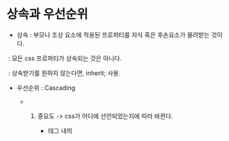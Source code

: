<h1> 상속과 우선순위</h1>

+ 상속 : 부모나 조상 요소에 적용된 프로퍼티를 자식 혹은 후손요소가 물려받는 것이다. 

​                 : 모든 css 프로퍼티가 상속되는 것은 아니다. 	

​                 : 상속받기를 원하지 않는다면, inherit; 사용. 

+ 우선순위 : Cascading

  - 1. 중요도 -> css가 어디에 선언되었는지에 따라 바뀐다. 

       + <head>태그 내의 <style>태그

       + <head>태그 내의 <style>태그 내의 @import문

       + <link> 태그로 연결된 css
       + <link> 태그로 연결된 css내의 @import문 브라우저 디폴트 스타일 시트

    2. 명시도

       - !important
       - 인라인 스타일(inline style)
       - 아이디 선택자(id selector)  -> (쓰지 말자!)
       - 클래스, 속성, 가상 클래스 선택자 (class, attribute, pseudo class selector)
       - 태그 선택자 (tyoe selector)
       - 전체 선택자(universal selector)
       - 상속(inherit)

    3. 선언 순서 -> 나중에 선언된 스타일이 우선 적용

-------------------------------



